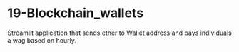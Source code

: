 # 19-Blockchain_wallets
Streamlit application that sends ether to Wallet address and pays individuals a wag based on hourly.
